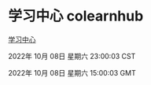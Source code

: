 # 学习中心 colearnhub
[学习中心](http://27.19.33.125:56308/colearnhub/)

2022年 10月 08日 星期六 23:00:03 CST

2022年 10月 08日 星期六 15:00:03 GMT
